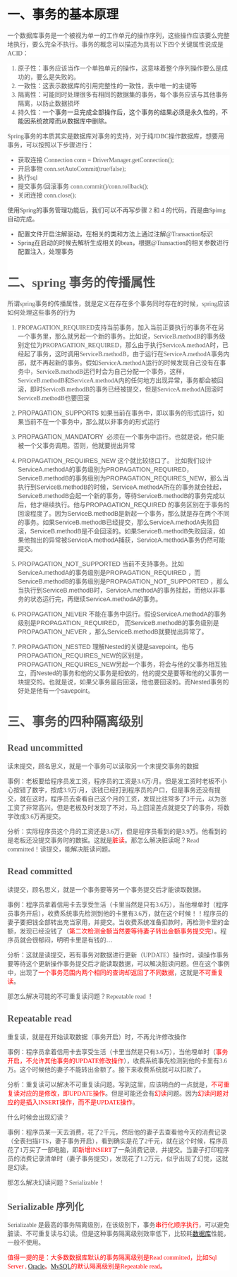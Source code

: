 <div>

# 一、事务的基本原理

<div style="color: rgb(85, 85, 85); font-family: 'microsoft yahei'; font-variant-ligatures: normal; orphans: 2; widows: 2; background-color: rgb(255, 255, 255);"><span style="font-size: 0.875rem;">一个数据库事务是一个被视为单一的工作单元的操作序列，这些操作应该要么完整地执行，要么完全不执行。事务的概念可以描述为具有以下四个关键属性说成是ACID：</span></div>

<div style="color: rgb(85, 85, 85); font-family: 'microsoft yahei'; font-variant-ligatures: normal; orphans: 2; widows: 2; background-color: rgb(255, 255, 255);">

1.  <span style="font-size: 0.875rem;">原子性：事务应该当作一个单独单元的操作，这意味着整个序列操作要么是成功的，要么是失败的。</span>
2.  <span style="font-size: 0.875rem;">一致性：这表示数据库的引用完整性的一致性，表中唯一的主键等</span>
3.  <span style="font-size: 0.875rem;">隔离性：可能同时处理很多有相同的数据集的事务，每个事务应该与其他事务隔离，以防止数据损坏</span>
4.  <span style="font-size: 0.875rem;">持久性：</span><span style="color: rgb(51, 51, 51); font-family: Verdana, &quot;Lantinghei SC&quot;, &quot;Hiragino Sans GB&quot;, &quot;Microsoft Yahei&quot;, Helvetica, arial, 宋体, sans-serif;"><span style="font-size: 0.875rem;">一个事务一旦完成全部操作后，这个事务的结果必须是永久性的，不能因系统故障而从数据库中删除。</span></span>

</div>

<div style="color: rgb(85, 85, 85); font-family: 'microsoft yahei'; font-variant-ligatures: normal; orphans: 2; widows: 2; background-color: rgb(255, 255, 255);"><span style="font-size: 0.875rem;">Spring事务的本质其实是数据库对事务的支持，对于纯JDBC操作数据库，想要用事务，可以按照以下步骤进行：</span></div>

<div style="color: rgb(85, 85, 85); font-family: 'microsoft yahei'; font-variant-ligatures: normal; orphans: 2; widows: 2; background-color: rgb(255, 255, 255);">

*   <span style="font-size: 0.875rem;">获取连接 Connection conn = DriverManager.getConnection();</span>
*   <span style="font-size: 0.875rem;">开启事物 conn.setAutoCommit(true/false);</span>
*   <span style="font-size: 0.875rem;">执行sql</span>
*   <span style="font-size: 0.875rem;">提交事务/回滚事务 conn.commit()/conn.rollback();</span>
*   <span style="font-size: 0.875rem;">关闭连接 conn.close();</span>

<div><span style="color: rgb(68, 68, 68);"><span style="font-size: 0.875rem;">使用Spring的事务管理功能后，我们可以不再写步骤 2 和 4 的代码，而是由Spirng 自动完成。</span></span></div>

</div>

<div style="color: rgb(85, 85, 85); font-family: 'microsoft yahei'; font-variant-ligatures: normal; orphans: 2; widows: 2; background-color: rgb(255, 255, 255);">

*   <span style="font-size: 0.875rem; color: rgb(68, 68, 68);">配置文件开启注解驱动，在相关的类和方法上通过注解@Transaction标识</span>
*   <span style="font-size: 0.875rem; color: rgb(68, 68, 68);">Spring在启动的时候去解析生成相关的bean，根据@Transaction的相关参数进行配置注入，处理事务</span>

# <a name="t1" target="_blank" style="color: rgb(12, 137, 207);"></a>二、spring 事务的传播属性

</div>

<div style="color: rgb(85, 85, 85); font-family: 'microsoft yahei'; font-variant-ligatures: normal; orphans: 2; widows: 2; background-color: rgb(255, 255, 255);"><span style="font-size: 0.875rem;">所谓spring事务的传播属性，就是定义在存在多个事务同时存在的时候，spring应该如何处理这些事务的行为</span></div>

<div style="color: rgb(85, 85, 85); font-family: 'microsoft yahei'; font-variant-ligatures: normal; orphans: 2; widows: 2; background-color: rgb(255, 255, 255);">

1.  <span style="font-size: 0.875rem;">PROPAGATION_REQUIRED<span style="white-space: pre;"></span>支持当前事务，加入当前正要执行的事务不在另一个事务里，那么就另起一个新的事务。比如说，ServiceB.methodB的事务级别定位为PROPAGATION_REQUIRED，那么由于执行ServiceA.methodA时，已经起了事务，这时调用ServiceB.methodB，由于运行在ServiceA.methodA事务内部，就不再起新的事务。假如ServiceA.methodA运行的时候发现自己没有在事务中，ServiceB.methodB运行时会为自己分配一个事务，这样，ServiceB.methodB和ServiceA.methodA内的任何地方出现异常，事务都会被回滚，即时ServiceB.methodB的事务已经被提交，但是ServiceA.methodA回滚时ServiceB.methodB也要回滚</span>
2.  <span style="font-size: 0.875rem;"><span style="font-family: &quot;PingFang SC&quot;, &quot;Helvetica Neue&quot;, Helvetica, Arial, sans-serif;">PROPAGATION_SUPPORTS 如果当前在事务中，即以事务的形式运行，如果当前不在一个事务中，那么就以非事务的形式运行</span>
    </span>
3.  <span style="font-family: &quot;PingFang SC&quot;, &quot;Helvetica Neue&quot;, Helvetica, Arial, sans-serif;"><span style="font-size: 0.875rem;">PROPAGATION_MANDATORY  必须在一个事务中运行。也就是说，他只能被一个父事务调用。否则，他就要抛出异常</span></span>
4.  <span style="font-family: &quot;PingFang SC&quot;, &quot;Helvetica Neue&quot;, Helvetica, Arial, sans-serif;"><span style="font-size: 0.875rem;"></span></span>

    <span style="font-size: 0.875rem;"><span style="font-family: Tahoma, Arial, Helvetica, sans-serif;">PROPAGATION_REQUIRES_NEW </span><span style="font-family: Tahoma, Arial, Helvetica, sans-serif;">这个就比较绕口了。 比如我们设计ServiceA.methodA的事务级别为PROPAGATION_REQUIRED，ServiceB.methodB的事务级别为PROPAGATION_REQUIRES_NEW，</span><span style="font-family: Tahoma, Arial, Helvetica, sans-serif;">那么当执行到ServiceB.methodB的时候，ServiceA.methodA所在的事务就会挂起，ServiceB.methodB会起一个新的事务，等待ServiceB.methodB的事务完成以后，</span><span style="font-family: Tahoma, Arial, Helvetica, sans-serif;">他才继续执行。他与PROPAGATION_REQUIRED 的事务区别在于事务的回滚程度了。因为ServiceB.methodB是新起一个事务，那么就是存在</span><span style="font-family: Tahoma, Arial, Helvetica, sans-serif;">两个不同的事务。如果ServiceB.methodB已经提交，那么ServiceA.methodA失败回滚，ServiceB.methodB是不会回滚的。如果ServiceB.methodB失败回滚，</span><span style="font-family: Tahoma, Arial, Helvetica, sans-serif;">如果他抛出的异常被ServiceA.methodA捕获，ServiceA.methodA事务仍然可能提交。</span></span>

5.  <span style="font-size: 0.875rem;"><span style="font-family: Tahoma, Arial, Helvetica, sans-serif;">PROPAGATION_NOT_SUPPORTED </span><span style="font-family: Tahoma, Arial, Helvetica, sans-serif;">当前不支持事务。比如ServiceA.methodA的事务级别是PROPAGATION_REQUIRED ，而ServiceB.methodB的事务级别是PROPAGATION_NOT_SUPPORTED ，</span><span style="font-family: Tahoma, Arial, Helvetica, sans-serif;">那么当执行到ServiceB.methodB时，ServiceA.methodA的事务挂起，而他以非事务的状态运行完，再继续ServiceA.methodA的事务。</span></span>

6.  <span style="font-size: 0.875rem;"><span style="font-family: Tahoma, Arial, Helvetica, sans-serif;">PROPAGATION_NEVER </span><span style="font-family: Tahoma, Arial, Helvetica, sans-serif;">不能在事务中运行。假设ServiceA.methodA的事务级别是PROPAGATION_REQUIRED， 而ServiceB.methodB的事务级别是PROPAGATION_NEVER ，</span><span style="font-family: Tahoma, Arial, Helvetica, sans-serif;">那么ServiceB.methodB就要抛出异常了。</span></span>

7.  <span style="font-size: 0.875rem;"><span style="font-family: Tahoma, Arial, Helvetica, sans-serif;">PROPAGATION_NESTED </span><span style="font-family: Tahoma, Arial, Helvetica, sans-serif;">理解Nested的关键是savepoint。他与PROPAGATION_REQUIRES_NEW的区别是，PROPAGATION_REQUIRES_NEW另起一个事务，将会与他的父事务相互独立，</span></span><span style="font-family: Tahoma, Arial, Helvetica, sans-serif;"><span style="font-size: 0.875rem;">而Nested的事务和他的父事务是相依的，</span><span style="font-size: 0.875rem;">他的提交是要等和他的父事务一块提交的。也就是说，如果父事务最后回滚，他也要回滚的。</span></span><span style="font-size: 0.875rem; font-family: Tahoma, Arial, Helvetica, sans-serif;">而Nested事务的好处是他有一个savepoint。</span>

# <a name="t2" target="_blank" style="color: rgb(12, 137, 207);"></a><span style="font-family: Tahoma, Arial, Helvetica, sans-serif; font-size: 0.875rem;"></span>

# <a name="t3" target="_blank" style="color: rgb(12, 137, 207);"></a>三、事务的四种隔离级别

## <a name="t4" target="_blank" style="color: rgb(12, 137, 207);"></a>Read uncommitted

<div><span style="font-size: 0.875rem;">读未提交，顾名思义，就是一个事务可以读取另一个未提交事务的数据</span></div>

<div>

<span style="font-size: 0.875rem;">事例：老板要给程序员发工资，程序员的工资是3.6万/月。但是发工资时老板不小心按错了数字，按成3.9万/月，该钱已经打到程序员的户口，但是事务还没有提交，就在这时，程序员去查看自己这个月的工资，发现比往常多了3千元，以为涨工资了非常高兴。但是老板及时发现了不对，马上回滚差点就提交了的事务，将数字改成3.6万再提交。</span>

<span style="font-size: 0.875rem;">分析：实际程序员这个月的工资还是3.6万，但是程序员看到的是3.9万。他看到的是老板还没提交事务时的数据。这就是<span style="color: red;">脏读</span>。那怎么解决脏读呢？Read committed！读提交，能解决脏读问题。</span>

## <a name="t5" target="_blank" style="color: rgb(12, 137, 207);"></a>Read committed

</div>

<div><span style="font-size: 0.875rem;">读提交，顾名思义，就是一个事务要等另一个事务提交后才能读取数据。
</span></div>

<div>

<span style="font-size: 0.875rem;">事例：程序员拿着信用卡去享受生活（卡里当然是只有3.6万），当他埋单时（程序员事务开启），收费系统事先检测到他的卡里有3.6万，就在这个时候！！程序员的妻子要把钱全部转出充当家用，并提交。当收费系统准备扣款时，再检测卡里的金额，发现已经没钱了（<span style="color: red;">第二次检测金额当然要等待妻子转出金额事务提交完</span>）。程序员就会很郁闷，明明卡里是有钱的…</span>

<span style="font-size: 0.875rem;">分析：这就是读提交，若有事务对数据进行更新（UPDATE）操作时，读操作事务要等待这个更新操作事务提交后才能读取数据，可以解决脏读问题。但在这个事例中，出现了<span style="color: red;">一个事务范围内两个相同的查询却返回了不同数据</span>，这就是<span style="color: red;">不可重复读</span>。</span>

<span style="font-size: 0.875rem;">那怎么解决可能的不可重复读问题？Repeatable read ！</span>
</div>

<div><span style="font-size: 0.875rem;"></span>

## <a name="t6" target="_blank" style="color: rgb(12, 137, 207);"></a>Repeatable read

</div>

<div>

<span style="font-size: 0.875rem;">重复读，就是在开始读取数据（事务开启）时，不再允许修改操作</span>

<span style="font-size: 0.875rem;">事例：程序员拿着信用卡去享受生活（卡里当然是只有3.6万），当他埋单时（<span style="color: red;">事务开启，不允许其他事务的UPDATE修改操作</span>），收费系统事先检测到他的卡里有3.6万。这个时候他的妻子不能转出金额了。接下来收费系统就可以扣款了。</span>

<span style="font-size: 0.875rem;">分析：重复读可以解决不可重复读问题。写到这里，应该明白的一点就是，<span style="color: red;">不可重复读对应的是修改，即UPDATE操作</span>。但是可能还会有<span style="color: red;">幻读</span>问题。因为<span style="color: red;">幻读问题对应的是插入INSERT操作，而不是UPDATE操作</span>。</span>

<span style="font-size: 0.875rem;">什么时候会出现幻读？
</span>

<span style="font-size: 0.875rem;">事例：程序员某一天去消费，花了2千元，然后他的妻子去查看他今天的消费记录（全表扫描FTS，妻子事务开启），看到确实是花了2千元，就在这个时候，程序员花了1万买了一部电脑，即<span style="color: red;">新增INSERT</span>了一条消费记录，并提交。当妻子打印程序员的消费记录清单时（妻子事务提交），发现花了1.2万元，似乎出现了幻觉，这就是幻读。
</span></div>

<div><span style="font-size: 0.875rem;">
</span></div>

<div><span style="font-size: 0.875rem;"></span>

<span style="font-size: 0.875rem;">那怎么解决幻读问题？Serializable！</span>

## <a name="t7" target="_blank" style="color: rgb(12, 137, 207);"></a>Serializable 序列化

<span style="font-size: 0.875rem;">Serializable 是最高的事务隔离级别，在该级别下，事务<span style="color: red;">串行化顺序执行</span>，可以避免脏读、不可重复读与幻读。但是这种事务隔离级别效率低下，比较耗[数据库](http://lib.csdn.net/base/mysql "MySQL知识库")性能，一般不使用。</span>

<span style="font-size: 0.875rem;"><span style="color: rgb(255, 0, 0);">值得一提的是：大多数数据库默认的事务隔离级别是Read committed，比如Sql Server , </span>[Oracle](http://lib.csdn.net/base/oracle "Oracle知识库")<span style="color: rgb(255, 0, 0);">。</span>[MySQL](http://lib.csdn.net/base/mysql "MySQL知识库")<span style="color: rgb(255, 0, 0);">的默认隔离级别是Repeatable read。</span></span>

</div>

</div>

</div>
